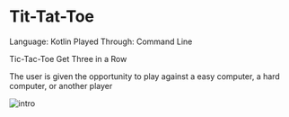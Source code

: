 # Tit-Tat-Toe
Language: Kotlin 
Played Through: Command Line

Tic-Tac-Toe Get Three in a Row

The user is given the opportunity to play against a easy computer, a hard computer, or another player

![intro](https://user-images.githubusercontent.com/127311105/233831131-176214c1-a9e5-49cb-8734-cdc06c8cc3fc.jpg)
